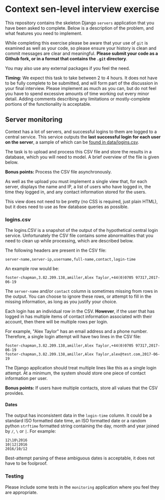 # Context sen-level interview exercise

This repository contains the skeleton Django `servers` application that you have been asked to complete.
Below is a description of the problem, and what features you need to implement.

While completing this exercise please be aware that your use of `git` is examined as well as your 
code, so please ensure your history is clean and commit messages are clear and meaningful.
**Please submit your code as a Github fork, or in a format that contains the `.git` directory**.

You may also use any external packages if you feel the need.

**Timing:** We expect this task to take between 2 to 4 hours. It does not have to be fully complete 
to be submitted, and will form part of the discussion in your final interview. Please implement as 
much as you can, but do not feel you have to spend excessive amounts of time working out every minor detail.
Adding comments describing any limitations or mostly-complete portions of the functionality is acceptable.

## Server monitoring

Context has a lot of servers, and successful logins to them are logged to a central service. This 
service outputs the **last successful login for each user on the server**, a sample of which can be [found in 
data/logins.csv](data/logins.csv).

The task is to upload and process this CSV file and store the results in a database, 
which you will need to model. A brief overview of the file is given below.

**Bonus points:** Process the CSV file asynchronously.

As well as the upload you must implement a single view that, for each server, displays the 
name and IP, a list of users who have logged in, the time they logged in, and any 
contact information stored for the users.

This view does not need to be pretty (no CSS is required, just plain HTML), but it does need to use as few 
database queries as possible.

### logins.csv

The logins.CSV is a snapshot of the output of the hypothetical central login service. Unfortunately the
CSV file contains some abnormalities that you need to clean up while processing, which are described below.

The following headers are present in the CSV file:

`server-name,server-ip,username,full-name,contact,login-time`

An example row would be:

`foster-chapman,3.82.209.138,amiller,Alex Taylor,+44(0)0705 97317,2017-06-19`

The `server-name` and/or `contact` column is sometimes missing from rows in the output. You can 
choose to ignore these rows, or attempt to fill in the missing information, as long as you justify 
your choice.

Each login has an individual row in the CSV. **However**, if the user that has logged in has multiple 
items of contact information associated with their account, then there will be multiple rows per login.

For example, "Alex Taylor" has an email address and a phone number. Therefore, a single login attempt 
will have two lines in the CSV file:

```
foster-chapman,3.82.209.138,amiller,Alex Taylor,+44(0)0705 97317,2017-06-19
foster-chapman,3.82.209.138,amiller,Alex Taylor,alex@test.com,2017-06-19
```

The Django application should treat multiple lines like this as a single login attempt. At a minimum, the 
system should store one piece of contact information per user. 

**Bonus points:** If users have multiple contacts, store all values that the CSV provides.

#### Dates

The output has inconsistent data in the `login-time` column. It could be a standard ISO formatted 
date time, an ISO formatted date or a random python `strftime` formatted string containing the day, month 
and year joined by `/`, `\` or `|`. For example:

```
12\10\2016
10|12|2016
2016/10/12
```

Best-attempt parsing of these ambiguous dates is acceptable, it does not have to be foolproof.

### Testing

Please include some tests in the `monitoring` application where you feel they are appropriate. 